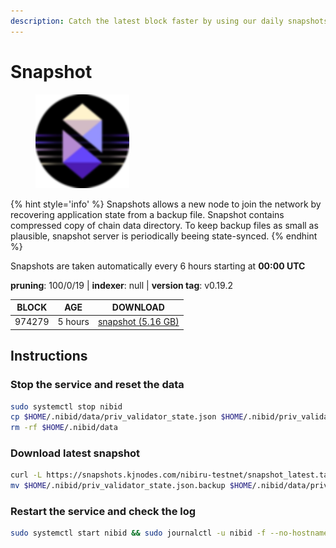 ```yaml
---
description: Catch the latest block faster by using our daily snapshots.
---
```


# Snapshot

<figure><img src="https://raw.githubusercontent.com/kj89/cosmos-images/main/logos/nibiru.png" width="150" alt=""><figcaption></figcaption></figure>

{% hint style='info' %}
Snapshots allows a new node to join the network by recovering application state from a backup file. 
Snapshot contains compressed copy of chain data directory. To keep backup files as small as plausible, 
snapshot server is periodically beeing state-synced.
{% endhint %}

Snapshots are taken automatically every 6 hours starting at **00:00 UTC**

**pruning**: 100/0/19 | **indexer**: null | **version tag**: v0.19.2

| BLOCK             | AGE             | DOWNLOAD                                                                                            |
| ----------------- | --------------- | --------------------------------------------------------------------------------------------------- |
| 974279 | 5 hours | [snapshot (5.16 GB)](https://snapshots.kjnodes.com/nibiru-testnet/snapshot\_latest.tar.lz4) |

## Instructions

### Stop the service and reset the data

```bash
sudo systemctl stop nibid
cp $HOME/.nibid/data/priv_validator_state.json $HOME/.nibid/priv_validator_state.json.backup
rm -rf $HOME/.nibid/data
```

### Download latest snapshot

```bash
curl -L https://snapshots.kjnodes.com/nibiru-testnet/snapshot_latest.tar.lz4 | tar -Ilz4 -xf - -C $HOME/.nibid
mv $HOME/.nibid/priv_validator_state.json.backup $HOME/.nibid/data/priv_validator_state.json
```

### Restart the service and check the log

```bash
sudo systemctl start nibid && sudo journalctl -u nibid -f --no-hostname -o cat
```
